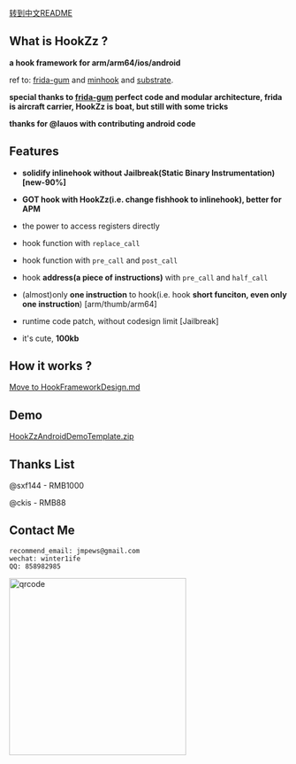 [转到中文README](README_zh-cn.md)

## What is HookZz ?

**a hook framework for arm/arm64/ios/android**

ref to: [frida-gum](https://github.com/frida/frida-gum) and [minhook](https://github.com/TsudaKageyu/minhook) and [substrate](https://github.com/jevinskie/substrate).

**special thanks to [frida-gum](https://github.com/frida/frida-gum) perfect code and modular architecture, frida is aircraft carrier, HookZz is boat, but still with some tricks**

**thanks for @lauos with contributing android code**

## Features

- **solidify inlinehook without Jailbreak(Static Binary Instrumentation) [new-90%]**

- **GOT hook with HookZz(i.e. change fishhook to inlinehook), better for APM**

- the power to access registers directly

- hook function with `replace_call`

- hook function with `pre_call` and `post_call`

- hook **address(a piece of instructions)** with `pre_call` and `half_call`

- (almost)only **one instruction** to hook(i.e. hook **short funciton, even only one instruction**) [arm/thumb/arm64]

- runtime code patch, without codesign limit [Jailbreak]

- it's cute, **100kb**

## How it works ?

[Move to HookFrameworkDesign.md](https://github.com/jmpews/HookZz/blob/master/docs/HookFrameworkDesign.md)

## Demo

[HookZzAndroidDemoTemplate.zip](https://github.com/jmpews/HookZz/blob/master/demo/HookZzAndroidDemoTemplate.zip)

## Thanks List

@sxf144 - RMB1000

@ckis - RMB88

## Contact Me

```
recommend_email: jmpews@gmail.com
wechat: winter1ife
QQ: 858982985
```

<img with="320px" height="320px" src="http://ww1.sinaimg.cn/large/a4decaedgy1fq5qkcu3cij20iq0owtad.jpg" alt="qrcode">